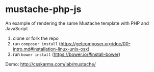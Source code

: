 # mustache-php-js
An example of rendering the same Mustache template with PHP and JavaScript

1. clone or fork the repo
2. run `composer install` (https://getcomposer.org/doc/00-intro.md#installation-linux-unix-osx)
3. run `bower install` (https://bower.io/#install-bower)

Demo: http://csskarma.com/lab/mustache/

